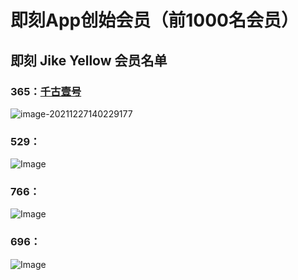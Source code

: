 # 即刻App创始会员（前1000名会员）

## 即刻 Jike Yellow 会员名单

### 365：[千古壹号](https://web.okjike.com/u/smyhvae)

![image-20211227140229177](http://img.smyhvae.com/image-20211227140229177.png)

### 529：



![Image](http://img.smyhvae.com/10.jpeg)



### 766：

![Image](http://img.smyhvae.com/10-20211227140304464.jpeg)





### 696：



![Image](http://img.smyhvae.com/10-20211227140322378.jpeg)































